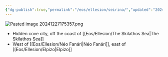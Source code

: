 ```yaml
---
{"dg-publish":true,"permalink":"/eos/ellesion/seirina/","updated":"2024-12-27T17:55:08.907-06:00"}
---
```


![Pasted image 20241227175357.png](/img/user/Images/Pasted%20image%2020241227175357.png)
- Hidden cove city, off the coast of  [[Eos/Ellesion/The Skilathos Sea\|The Skilathos Sea]]
- West of [[Eos/Ellesion/Néo Fanári\|Néo Fanári]], east of [[Eos/Ellesion/Elpizo\|Elpizo]]


